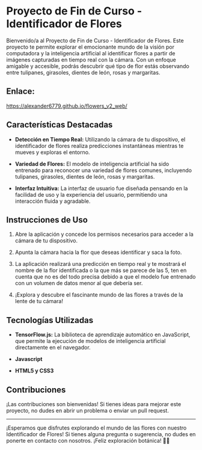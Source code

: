 # Proyecto de Fin de Curso - Identificador de Flores

Bienvenido/a al Proyecto de Fin de Curso - Identificador de Flores. Este proyecto te permite explorar el emocionante mundo de la visión por computadora y la inteligencia artificial al identificar flores a partir de imágenes capturadas en tiempo real con la cámara. Con un enfoque amigable y accesible, podrás descubrir qué tipo de flor estás observando entre tulipanes, girasoles, dientes de león, rosas y margaritas.

## Enlace:
https://alexander6779.github.io/flowers_v2_web/

## Características Destacadas

- **Detección en Tiempo Real:** Utilizando la cámara de tu dispositivo, el identificador de flores realiza predicciones instantáneas mientras te mueves y exploras el entorno.

- **Variedad de Flores:** El modelo de inteligencia artificial ha sido entrenado para reconocer una variedad de flores comunes, incluyendo tulipanes, girasoles, dientes de león, rosas y margaritas.

- **Interfaz Intuitiva:** La interfaz de usuario fue diseñada pensando en la facilidad de uso y la experiencia del usuario, permitiendo una interacción fluida y agradable.

## Instrucciones de Uso

1. Abre la aplicación y concede los permisos necesarios para acceder a la cámara de tu dispositivo.

2. Apunta la cámara hacia la flor que deseas identificar y saca la foto.

3. La aplicación realizará una predicción en tiempo real y te mostrará el nombre de la flor identificada o la que más se parece de las 5, ten en cuenta que no es del todo precisa debido a que el modelo fue entrenado con un volumen de datos menor al que debería ser.

4. ¡Explora y descubre el fascinante mundo de las flores a través de la lente de tu cámara!

## Tecnologías Utilizadas

- **TensorFlow.js:** La biblioteca de aprendizaje automático en JavaScript, que permite la ejecución de modelos de inteligencia artificial directamente en el navegador.

- **Javascript**

- **HTML5 y CSS3**

## Contribuciones

¡Las contribuciones son bienvenidas! Si tienes ideas para mejorar este proyecto, no dudes en abrir un problema o enviar un pull request.

---

¡Esperamos que disfrutes explorando el mundo de las flores con nuestro Identificador de Flores! Si tienes alguna pregunta o sugerencia, no dudes en ponerte en contacto con nosotros. ¡Feliz exploración botánica! 🌸✨
